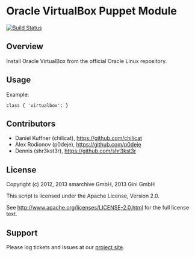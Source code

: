 Oracle VirtualBox Puppet Module
===============================

[![Build Status](https://secure.travis-ci.org/gini/puppet-virtualbox.png)](http://travis-ci.org/gini/puppet-virtualbox)

Overview
--------

Install Oracle VirtualBox from the official Oracle Linux repository.


Usage
-----

Example:

    class { 'virtualbox': }


Contributors
------------

* Daniel Kuffner (chilicat), https://github.com/chilicat
* Alex Rodionov (p0deje), https://github.com/p0deje
* Dennis (shr3kst3r), https://github.com/shr3kst3r


License
-------

Copyright (c) 2012, 2013 smarchive GmbH, 2013 Gini GmbH

This script is licensed under the Apache License, Version 2.0.

See http://www.apache.org/licenses/LICENSE-2.0.html for the full license text.


Support
-------

Please log tickets and issues at our [project site](https://github.com/gini/puppet-virtualbox/issues).
